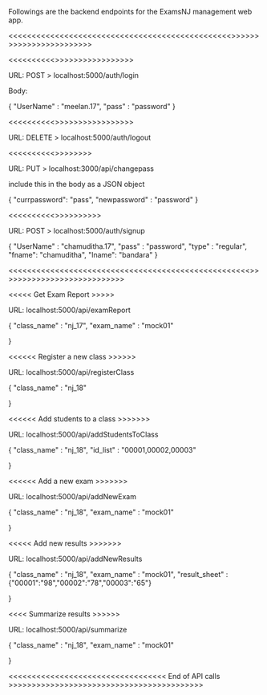 Followings are the backend endpoints for the ExamsNJ management web app.


<<<<<<<<<<<<<<<<<<<<<<<<<<<<<<<<<<<<<<<<<<<<<<<<<Authorization End Points>>>>>>>>>>>>>>>>>>>>>>>>>

<<<<<<<<<<<login>>>>>>>>>>>>>>>>>> 

URL: POST > localhost:5000/auth/login

Body:

{
    "UserName" : "meelan.17",
    "pass" : "password"
}


<<<<<<<<<<<Logout>>>>>>>>>>>>>>>>>>

URL: DELETE > localhost:5000/auth/logout


<<<<<<<<<<<Change Password>>>>>>>>>

URL: PUT > localhost:3000/api/changepass

include this in the body as a JSON object

{
    "currpassword": "pass",
    "newpassword" : "password"
}

<<<<<<<<<<<Signup new user>>>>>>>>>>>

URL: POST > localhost:5000/auth/signup

{
    "UserName" : "chamuditha.17",
    "pass" : "password",
    "type" : "regular",
    "fname": "chamuditha",
    "lname": "bandara"
}


<<<<<<<<<<<<<<<<<<<<<<<<<<<<<<<<<<<<<<<<<<<<<<<<<<<<<API CALL END POINTS>>>>>>>>>>>>>>>>>>>>>>>>>>>>


<<<<< Get Exam Report >>>>>

URL: localhost:5000/api/examReport

{
        "class_name" : "nj_17",
        "exam_name" : "mock01"
                    
}

<<<<<< Register a new class >>>>>>

URL: localhost:5000/api/registerClass


{
        "class_name" : "nj_18"
                    
}


<<<<<< Add students to a class >>>>>>>

URL: localhost:5000/api/addStudentsToClass


{
        "class_name" : "nj_18",
        "id_list" : "00001,00002,00003"
                    
}


<<<<<< Add a new exam >>>>>>>

URL: localhost:5000/api/addNewExam

{
        "class_name" : "nj_18",
        "exam_name" : "mock01"
                    
}


<<<<< Add new results >>>>>>>

URL: localhost:5000/api/addNewResults

{
        "class_name" : "nj_18",
        "exam_name" : "mock01",
        "result_sheet" : {"00001":"98","00002":"78","00003":"65"}
                    
}


<<<< Summarize results >>>>>>

URL: localhost:5000/api/summarize

{
        "class_name" : "nj_18",
        "exam_name" : "mock01"
                    
}


<<<<<<<<<<<<<<<<<<<<<<<<<<<<<<<<<< End of API calls >>>>>>>>>>>>>>>>>>>>>>>>>>>>>>>>>>>>>>>>>>







